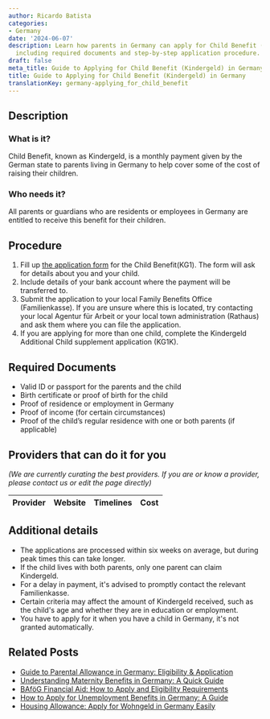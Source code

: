 ```yaml
---
author: Ricardo Batista
categories:
- Germany
date: '2024-06-07'
description: Learn how parents in Germany can apply for Child Benefit (Kindergeld),
  including required documents and step-by-step application procedure.
draft: false
meta_title: Guide to Applying for Child Benefit (Kindergeld) in Germany
title: Guide to Applying for Child Benefit (Kindergeld) in Germany
translationKey: germany-applying_for_child_benefit
---
```


## Description
### What is it?
Child Benefit, known as Kindergeld, is a monthly payment given by the German state to parents living in Germany to help cover some of the cost of raising their children.

### Who needs it?
All parents or guardians who are residents or employees in Germany are entitled to receive this benefit for their children.

## Procedure
1. Fill up [the application form](https://www.arbeitsagentur.de/en/child-allowance) for the Child Benefit(KG1). The form will ask for details about you and your child.
2. Include details of your bank account where the payment will be transferred to.
3. Submit the application to your local Family Benefits Office (Familienkasse). If you are unsure where this is located, try contacting your local Agentur für Arbeit or your local town administration (Rathaus) and ask them where you can file the application.
4. If you are applying for more than one child, complete the Kindergeld Additional Child supplement application (KG1K).

## Required Documents
- Valid ID or passport for the parents and the child
- Birth certificate or proof of birth for the child
- Proof of residence or employment in Germany
- Proof of income (for certain circumstances) 
- Proof of the child’s regular residence with one or both parents (if applicable)

## Providers that can do it for you

_(We are currently curating the best providers. If you are or know a provider, please contact us or edit the page directly)_

| Provider        |     Website     |     Timelines    |       Cost      |
| :-------------: | :-------------: |  :-------------: | :-------------: |

## Additional details
- The applications are processed within six weeks on average, but during peak times this can take longer.
- If the child lives with both parents, only one parent can claim Kindergeld.
- For a delay in payment, it's advised to promptly contact the relevant Familienkasse.
- Certain criteria may affect the amount of Kindergeld received, such as the child's age and whether they are in education or employment.
- You have to apply for it when you have a child in Germany, it's not granted automatically.
## Related Posts

- [Guide to Parental Allowance in Germany: Eligibility & Application](https://tramitit.com/guides/germany/applying_for_parental_allowance/)
- [Understanding Maternity Benefits in Germany: A Quick Guide](https://tramitit.com/guides/germany/applying_for_maternity_benefit/)
- [BAföG Financial Aid: How to Apply and Eligibility Requirements](https://tramitit.com/guides/germany/applying_for_student_financial_aid/)
- [How to Apply for Unemployment Benefits in Germany: A Guide](https://tramitit.com/guides/germany/applying_for_unemployment_benefit/)
- [Housing Allowance: Apply for Wohngeld in Germany Easily](https://tramitit.com/guides/germany/applying_for_housing_allowance/)